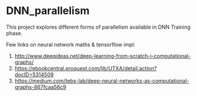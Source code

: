 # DNN_parallelism
This project explores different forms of parallelism available in DNN Training phase.


Few links on neural network maths & tensorflow impl:
1. http://www.deepideas.net/deep-learning-from-scratch-i-computational-graphs/
2. https://ebookcentral.proquest.com/lib/UTXA/detail.action?docID=5314509
3. https://medium.com/tebs-lab/deep-neural-networks-as-computational-graphs-867fcaa56c9
